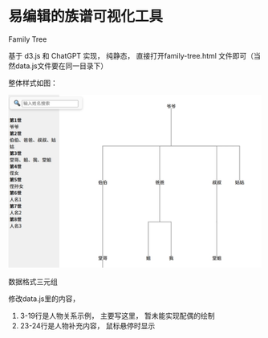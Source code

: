 # 易编辑的族谱可视化工具

Family Tree

基于 d3.js 和 ChatGPT 实现， 纯静态， 直接打开family-tree.html 文件即可（当然data.js文件要在同一目录下）

整体样式如图：

![示意图](https://github.com/sndnyang/StaticFamilyTree/blob/master/view.png?raw=true)

数据格式三元组

修改data.js里的内容， 

1. 3-19行是人物关系示例， 主要写这里， 暂未能实现配偶的绘制
2. 23-24行是人物补充内容， 鼠标悬停时显示
